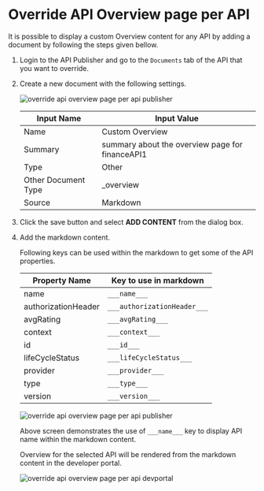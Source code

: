 # Override API Overview page per API

It is possible to display a custom Overview content for any API by adding a document by following the steps given bellow.

1. Login to the API Publisher and go to the `Documents` tab of the API that you want to override.

2. Create a new document with the following settings.

    ![override api overview page per api publisher]({{base_path}}/assets/img/learn/override-api-overview-page-per-api-publisher1.png) 

    | Input Name | Input Value |
    | -- | -- |
    | Name | Custom Overview |
    | Summary | summary about the overview page for financeAPI1 |
    | Type | Other |
    | Other Document Type | _overview |
    | Source | Markdown |

3. Click the save button and select **ADD CONTENT** from the dialog box.

4. Add the markdown content.

    Following keys can be used within the markdown to get some of the API properties.

    | Property Name | Key to use in markdown |
    | --- | --- |
    | name | `___name___` |
    | authorizationHeader | `___authorizationHeader___` |
    | avgRating | `___avgRating___` |
    | context | `___context___` |
    | id | `___id___` |
    | lifeCycleStatus | `___lifeCycleStatus___` |
    | provider | `___provider___` |
    | type | `___type___` |
    | version | `___version___` |

    ![override api overview page per api publisher]({{base_path}}/assets/img/learn/override-api-overview-page-per-api-publisher2.png) 

    Above screen demonstrates the use of `___name___` key to display API name within the markdown content.

    Overview for the selected API will be rendered from the markdown content in the developer portal.

    ![override api overview page per api devportal]({{base_path}}/assets/img/learn/override-api-overview-page-per-api-devportal.png) 
